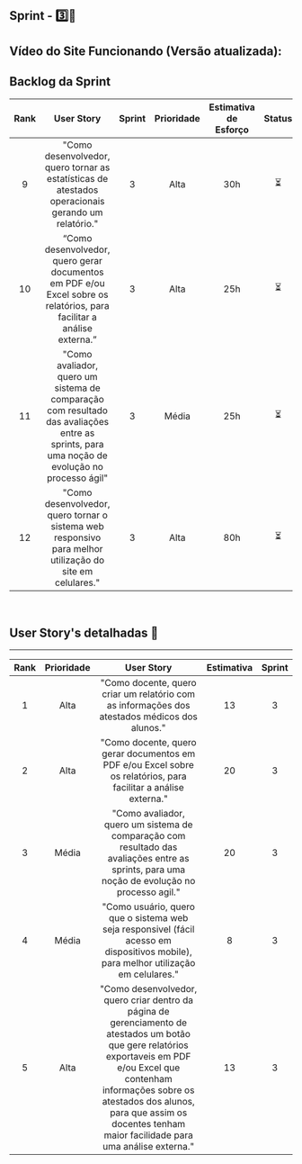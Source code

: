 ## Sprint - 3️⃣🎯

## Vídeo do Site Funcionando (Versão atualizada):


## Backlog da Sprint

| Rank | User Story | Sprint | Prioridade  | Estimativa de Esforço | Status | Data de Entrega |
|:-------:|:--------------:|:--------:|:---------------:|:-----------------------------:|:--------:|:----------------------:|
| 9  | "Como desenvolvedor, quero tornar as estatísticas de atestados operacionais gerando um relatório."    | 3      | Alta                | 30h |⏳|  25/05            |    
| 10   | “Como desenvolvedor, quero gerar documentos em PDF e/ou Excel sobre os relatórios, para facilitar a análise externa.”  | 3  | Alta  | 25h |  ⏳ |  25/05            |
| 11  | "Como avaliador, quero um sistema de comparação com resultado das avaliações entre as sprints, para uma noção de evolução no processo ágil"      | 3      | Média              | 25h |⏳|  25/05            |
| 12  | "Como desenvolvedor, quero tornar o sistema web responsivo para melhor utilização do site em celulares."  | 3      | Alta                 | 80h |⏳ |  25/05            |
<br>

## User Story's detalhadas 📝
<hr>

| Rank | Prioridade | User Story | Estimativa | Sprint |
|:----:|:----------:|:----------:|:----------:|:------:|
| 1  | Alta | "Como docente, quero criar um relatório com as informações dos atestados médicos dos alunos." | 13| 3 | 
| 2  | Alta | "Como docente, quero gerar documentos em PDF e/ou Excel sobre os relatórios, para facilitar a análise externa." | 20 | 3 | 
| 3  | Média | "Como avaliador, quero um sistema de comparação com resultado das avaliações entre as sprints, para uma noção de evolução no processo agil." | 20 | 3 | 
| 4  | Média | "Como usuário, quero que o sistema web seja responsivel (fácil acesso em dispositivos mobile), para melhor utilização em celulares." | 8 | 3 | 
| 5  | Alta | "Como desenvolvedor, quero criar dentro da página de gerenciamento de atestados um botão que gere relatórios exportaveis em PDF e/ou Excel que contenham informações sobre os atestados dos alunos, para que assim os docentes tenham maior facilidade para uma análise externa." | 13 | 3 | 
